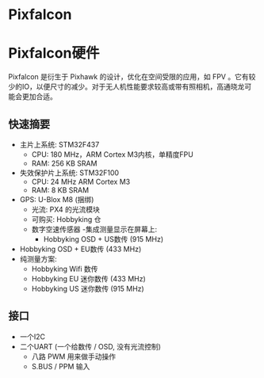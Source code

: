 # Pixfalcon

# Pixfalcon硬件

 Pixfalcon 是衍生于 Pixhawk 的设计，优化在空间受限的应用，如 FPV 。它有较少的IO，以便尺寸的减少。对于无人机性能要求较高或带有照相机，高通晓龙可能会更加合适。



## 快速摘要

-  主片上系统: STM32F437
    - CPU: 180 MHz，ARM Cortex M3内核，单精度FPU
    - RAM: 256 KB SRAM 
-   失效保护片上系统: STM32F100
    - CPU: 24 MHz ARM Cortex M3
    - RAM: 8 KB SRAM
-   GPS: U-Blox M8 (捆绑)
    - 光流: PX4 的光流模块
    - 可购买: Hobbyking 仓
    - 数字空速传感器
    -集成测量显示在屏幕上:
      - Hobbyking OSD + US数传 (915 MHz)
-   Hobbyking OSD + EU数传 (433 MHz)
-   纯测量方案:
    - Hobbyking Wifi 数传
    - Hobbyking EU 迷你数传 (433 MHz)
    - Hobbyking US 迷你数传 (915 MHz)

## 接口

- 一个I2C
- 二个UART (一个给数传 / OSD, 没有光流控制)
  - 八路 PWM 用来做手动操作
  - S.BUS / PPM 输入
